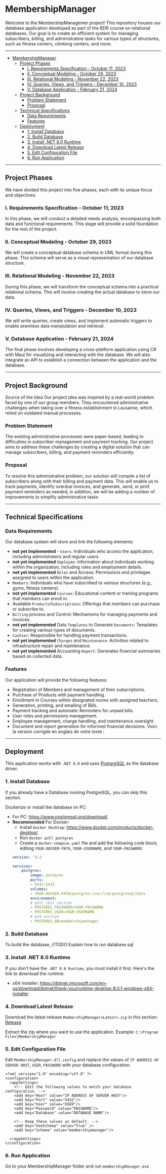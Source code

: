 # MembershipManager
Welcome to the MembershipManagemer project! This repository houses our database application developed as part of the BDR course on relational databases. Our goal is to create an efficient system for managing subscribers, billing, and administrative tasks for various types of structures, such as fitness centers, climbing centers, and more.

---

<!-- @import "[TOC]" {cmd="toc" depthFrom=1 depthTo=6 orderedList=false} -->

<!-- code_chunk_output -->

- [MembershipManager](#membershipmanager)
  - [Project Phases](#project-phases)
    - [I. Requirements Specification - October 11, 2023](#i-requirements-specification---october-11-2023)
    - [II. Conceptual Modeling - October 29, 2023](#ii-conceptual-modeling---october-29-2023)
    - [III. Relational Modeling - November 22, 2023](#iii-relational-modeling---november-22-2023)
    - [IV. Queries, Views, and Triggers - December 10, 2023](#iv-queries-views-and-triggers---december-10-2023)
    - [V. Database Application - February 21, 2024](#v-database-application---february-21-2024)
  - [Project Background](#project-background)
    - [Problem Statement](#problem-statement)
    - [Proposal](#proposal)
  - [Technical Specifications](#technical-specifications)
    - [Data Requirements](#data-requirements)
    - [Features](#features)
  - [Deployment](#deployment)
    - [1. Install Database](#1-install-database)
    - [2. Build Database](#2-build-database)
    - [3. Install .NET 8.0 Runtime](#3-install-net-80-runtime)
    - [4. Download Latest Release](#4-download-latest-release)
    - [5. Edit Configuration File](#5-edit-configuration-file)
    - [6. Run Application](#6-run-application)

<!-- /code_chunk_output -->


---

## Project Phases
We have divided this project into five phases, each with its unique focus and objectives:

### I. Requirements Specification - October 11, 2023
In this phase, we will conduct a detailed needs analysis, encompassing both data and functional requirements. This stage will provide a solid foundation for the rest of the project.

### II. Conceptual Modeling - October 29, 2023
We will create a conceptual database schema in UML format during this phase. This schema will serve as a visual representation of our database structure.

### III. Relational Modeling - November 22, 2023
During this phase, we will transform the conceptual schema into a practical relational schema. This will involve creating the actual database to store our data.

### IV. Queries, Views, and Triggers - December 10, 2023
We will write queries, create views, and implement automatic triggers to enable seamless data manipulation and retrieval.

### V. Database Application - February 21, 2024
The final phase involves developing a cross-platform application using C# with Maui for visualizing and interacting with the database. We will also integrate an API to establish a connection between the application and the database.

---

## Project Background
Source of the Idea
Our project idea was inspired by a real-world problem faced by one of our group members. They encountered administrative challenges when taking over a fitness establishment in Lausanne, which relied on outdated manual processes.

### Problem Statement
The existing administrative processes were paper-based, leading to difficulties in subscriber management and payment tracking. Our project aims to address these challenges by creating a digital solution that can manage subscribers, billing, and payment reminders efficiently.

### Proposal
To resolve this administrative problem, our solution will compile a list of subscribers along with their billing and payment data. This will enable us to track payments, identify overdue invoices, and generate, send, or print payment reminders as needed, in addition, we will be adding a number of improvements to simplify administrative tasks

---
 
## Technical Specifications

### Data Requirements
Our database system will store and link the following elements:

- **not yet implemented** - `Users`: Individuals who access the application, including administrators and regular users.
- **not yet implemented** `Employee`: Information about individuals working within the organization, including roles and employment details.
- **not yet implemented** `Roles` and Access: Permissions and privileges assigned to users within the application.
- `Members`: Individuals who have subscribed to various structures (e.g., gyms, fitness centers).
- **not yet implemented** `Courses`: Educational content or training programs that members can enroll in.
- Available `Products`/`Subscriptions`: Offerings that members can purchase or subscribe to.
- `Billing` process and Control: Mechanisms for managing payments and invoices.
- **not yet implemented** Data `Templates` to Generate `Documents`: Templates for creating various types of documents.
- `Cashier`: Responsible for handling payment transactions.
- **not yet implemented** `Charges` and `Maintenance`: Activities related to infrastructure repair and maintenance.
- **not yet implemented** Accounting `Report`: Generates financial summaries based on collected data.

### Features
Our application will provide the following features:

- Registration of Members and management of their subscriptions.
- Purchase of Products with payment handling.
- Enrollment in Courses within designated rooms with assigned teachers.
- Generation, printing, and emailing of Bills.
- Payment tracking and automatic Reminders for unpaid bills.
- User roles and permissions management.
- Employee management, charge handling, and maintenance oversight.
- Document and report generation for informed financial decisions.
Voici la version corrigée en anglais de votre texte :

---

## Deployment

This application works with `.NET 8.0` and uses [PostgreSQL](https://www.postgresql.org/) as the database driver.

### 1. Install Database

If you already have a Database running PostgreSQL, you can skip this section.

Dockerize or install the database on PC:

- For PC: https://www.postgresql.org/download/
- **Recommended** For Docker:
    - Install `Docker Desktop`: https://www.docker.com/products/docker-desktop/
    - Run `docker pull postgres`
    - Create a `docker-compose.yaml` file and add the following code block, editing `YOUR-DOCKER-PATH`, `YOUR-USERNAME`, and `YOUR-PASSWORD`:
    ```yaml
    version: '3.1'

    services:
        postgres:
            image: postgres
            ports:
            - 5432:5432
            volumes:
            - YOUR-DOCKER-PATH/postgres:/var/lib/postgresql/data
            environment:
            # edit this section
            - POSTGRES_PASSWORD=YOUR-PASSWORD
            - POSTGRES_USER=YOUR-USERNAME
            # end section
            - POSTGRES_DB=membershipmanager
    ```

### 2. Build Database

To build the database, //TODO Explain how to run database.sql

### 3. Install .NET 8.0 Runtime

If you don't have the `.NET 8.0 Runtime`, you must install it first. Here's the link to download the runtime:
- x64 installer: https://dotnet.microsoft.com/en-us/download/dotnet/thank-you/runtime-desktop-8.0.1-windows-x64-installer

### 4. Download Latest Release

Download the latest release `MembershipManager<Latest>.zip` in this section: [Release](https://github.com/AlexandreIorio/MembershipManager/releases)

Extract the zip where you want to use the application. Example: `C:\Program Files\MembershipManager`

### 5. Edit Configuration File

Edit `MembershipManager.dll.config` and replace the values of `IP ADDRESS OF SERVER HOST`, `USER`, `PASSWORD` with your database configuration.
```xaml
<?xml version="1.0" encoding="utf-8" ?>
<configuration>
  <appSettings>
    <!-- Edit the following values to match your database configuration. -->
    <add key="Host" value="IP ADDRESS OF SERVER HOST"/>
    <add key="Port" value="5432"/>
    <add key="User" value="USER"/>
    <add key="Password" value="PASSWORD"/>
    <add key="Database" value="DATABASE NAME"/>

    <!-- Keep these values as default. -->
    <add key="UseSchema" value="True" />
    <add key="Schema" value="membershipmanager"/>

  </appSettings>
</configuration>

```

### 6. Run Application

Go to your MembershipManager folder and run `membershipManager.exe`


